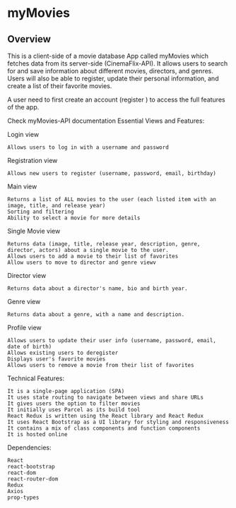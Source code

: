 # myMovies
## Overview

This is a client-side of a movie database App called myMovies  which fetches data from its server-side (CinemaFlix-API). It allows users to search for and save information about different movies, directors, and genres. Users will also be able to register, update their personal information, and create a list of their favorite movies.

A user need to first create an account (register ) to access the full features of the app.

Check myMovies-API documentation
Essential Views and Features:

Login view

    Allows users to log in with a username and password

Registration view

    Allows new users to register (username, password, email, birthday)

Main view

    Returns a list of ALL movies to the user (each listed item with an image, title, and release year)
    Sorting and filtering
    Ability to select a movie for more details

Single Movie view

    Returns data (image, title, release year, description, genre, director, actors) about a single movie to the user.
    Allows users to add a movie to their list of favorites
    Allow users to move to director and genre viewv

Director view

    Returns data about a director's name, bio and birth year.

Genre view

    Returns data about a genre, with a name and description.

Profile view

    Allows users to update their user info (username, password, email, date of birth)
    Allows existing users to deregister
    Displays user's favorite movies
    Allows users to remove a movie from their list of favorites

Technical Features:

    It is a single-page application (SPA)
    It uses state routing to navigate between views and share URLs
    It gives users the option to filter movies
    It initially uses Parcel as its build tool
    React Redux is written using the React library and React Redux
    It uses React Bootstrap as a UI library for styling and responsiveness
    It contains a mix of class components and function components
    It is hosted online

Dependencies:

    React
    react-bootstrap
    react-dom
    react-router-dom
    Redux
    Axios
    prop-types
 